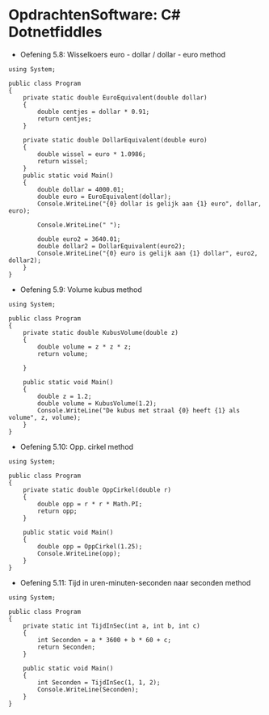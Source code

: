 # OpdrachtenSoftware: C# Dotnetfiddles

- Oefening 5.8: Wisselkoers euro - dollar / dollar - euro method
```
using System;
					
public class Program
{
	private static double EuroEquivalent(double dollar)
	{
		double centjes = dollar * 0.91;
		return centjes;
	}
	
	private static double DollarEquivalent(double euro)
	{
		double wissel = euro * 1.0986;
		return wissel;
	}
	public static void Main()
	{
		double dollar = 4000.01;
    	double euro = EuroEquivalent(dollar);
    	Console.WriteLine("{0} dollar is gelijk aan {1} euro", dollar, euro);

    	Console.WriteLine(" ");

    	double euro2 = 3640.01;
    	double dollar2 = DollarEquivalent(euro2);
    	Console.WriteLine("{0} euro is gelijk aan {1} dollar", euro2, dollar2);
	}
}
```

- Oefening 5.9: Volume kubus method
```
using System;
					
public class Program
{
	private static double KubusVolume(double z)
	{
		double volume = z * z * z;
		return volume;
		
	}
	
	public static void Main()
	{
		double z = 1.2;
		double volume = KubusVolume(1.2);
		Console.WriteLine("De kubus met straal {0} heeft {1} als volume", z, volume);
	}
}
```

- Oefening 5.10: Opp. cirkel method
```
using System;
					
public class Program
{
	private static double OppCirkel(double r)
	{
		double opp = r * r * Math.PI;
		return opp;
	}
	
	public static void Main()
	{
		double opp = OppCirkel(1.25);
		Console.WriteLine(opp);
	}
}
```

- Oefening 5.11: Tijd in uren-minuten-seconden naar seconden method
```
using System;
					
public class Program
{
	private static int TijdInSec(int a, int b, int c)
	{
		int Seconden = a * 3600 + b * 60 + c;
		return Seconden;
	}
	
	public static void Main()
	{
		int Seconden = TijdInSec(1, 1, 2);
		Console.WriteLine(Seconden);
	}
}
```


